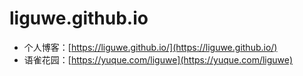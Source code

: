 # liguwe.github.io

- 个人博客：[https://liguwe.github.io/](https://liguwe.github.io/)
- 语雀花园：[https://yuque.com/liguwe](https://yuque.com/liguwe)

